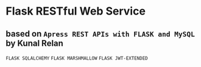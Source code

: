 # Flask RESTful Web Service
## based on `Apress REST APIs with FLASK and MySQL` by Kunal Relan

`FLASK SQLALCHEMY`
`FLASK MARSHMALLOW` 
`FLASK JWT-EXTENDED`